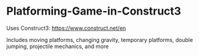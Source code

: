 # Platforming-Game-in-Construct3
Uses Construct3: https://www.construct.net/en

Includes moving platforms, changing gravity, temporary platforms, double jumping, projectile mechanics, and more
